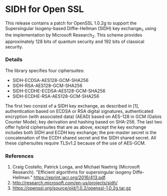 # SIDH for Open SSL

This release contains a patch for OpenSSL 1.0.2g to support the Supersingular Isogeny-based Diffie-Hellman (SIDH) key exchange<sub>1</sub>, using the implementation by Microsoft Research<sub>2</sub>. This scheme provides approximately 128 bits of quantum security and 192 bits of classical security.

### Details
The library specifies four ciphersuites:
* SIDH-ECDSA-AES128-GCM-SHA256 
* SIDH-RSA-AES128-GCM-SHA256 
* SIDH-ECDHE-ECDSA-AES128-GCM-SHA256 
* SIDH-ECDHE-RSA-AES128-GCM-SHA256 

The first two consist of a SIDH key exchange, as described in [1], authentication based on ECDSA or RSA digital signatures, authenticated encryption (with associated data) (AEAD) based on AES-128 in GCM (Galois Counter Mode); key derivation and hashing based on SHA-256. The last two offer hybrid ciphersuites that are as above, except the key exchange includes both SIDH and ECDH key exchange; the pre-master secret is the concatenation of the ECDH shared secret and the SIDH shared secret. All these ciphersuites require TLSv1.2 because of the use of AES-GCM.

### References
1. Craig Costello, Patrick Longa, and Michael Naehrig (Microsoft Research). "Efficient algorithms for supersingular isogeny Diffe-Hellman." https://eprint.iacr.org/2016/413.pdf. 
2. http://research.microsoft.com/en-us/projects/sidh/ 
3. https://openssl.org/source/old/1.0.2/openssl-1.0.2g.tar.gz
